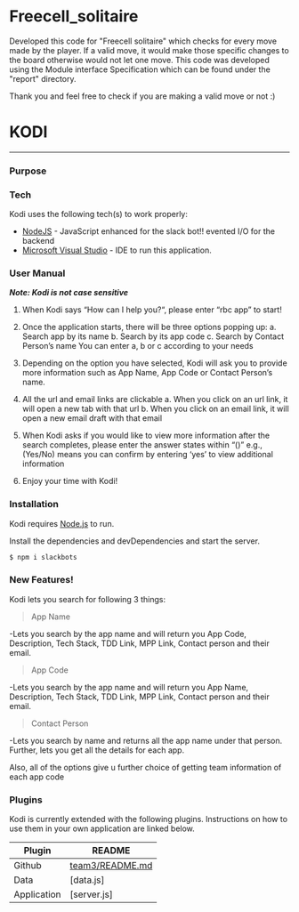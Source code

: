 # Freecell_solitaire

Developed this code for "Freecell solitaire" which checks for every move made by the player. If a valid move, it would make those specific changes to the board otherwise would not let one move. This code was developed using the Module interface Specification which can be found under the "report" directory.

Thank you and feel free to check if you are making a valid move or not :)

# KODI
---
### Purpose

### Tech

Kodi uses the following tech(s) to work properly:
* [NodeJS](https://nodejs.org/) - JavaScript enhanced for the slack bot!! evented I/O for the backend
* [Microsoft Visual Studio](https://visualstudio.microsoft.com/) - IDE to run this application.

### User Manual

***Note: Kodi is not case sensitive***

1. When Kodi says “How can I help you?“, please enter “rbc app” to start!

2. Once the application starts, there will be three options popping up:
                  a. Search app by its name
                  b. Search by its app code
                  c. Search by Contact Person’s name
              You can enter a, b or c according to your needs
          
3. Depending on the option you have selected, Kodi will ask you to provide more information such as App Name, App Code or Contact Person’s name.
          
4. All the url and email links are clickable
                  a. When you click on an url link, it will open a new tab with that url
                  b. When you click on an email link, it will open a new email draft with that email

5. When Kodi asks if you would like to view more information after the search completes, please enter the answer states within “()”
                  e.g., (Yes/No) means you can confirm by entering ‘yes’ to view additional information

6. Enjoy your time with Kodi!
          
### Installation

Kodi requires [Node.js](https://nodejs.org/)  to run.

Install the dependencies and devDependencies and start the server.

```sh
$ npm i slackbots
```

### New Features!

Kodi lets you search for following 3 things:

> App Name

-Lets you search by the app name and will return you App Code, Description, Tech Stack, TDD Link, MPP Link, Contact person and their email.

> App Code

-Lets you search by the app name and will return you App Name, Description, Tech Stack, TDD Link, MPP Link, Contact person and their email.

>Contact Person

-Lets you search by name and returns all the app name under that person. Further, lets you get all the details for each app.

Also, all of the options give u further choice of getting team information of each app code

### Plugins

Kodi is currently extended with the following plugins. Instructions on how to use them in your own application are linked below.

| Plugin | README |
| ------ | ------ |
| Github | [team3/README.md](https://github.com/) |
| Data   | [data.js] |
| Application | [server.js] |

